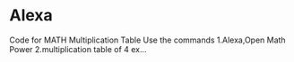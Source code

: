 # Alexa
Code for MATH Multiplication Table
Use the commands
1.Alexa,Open Math Power
2.multiplication table of 4 ex...
